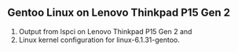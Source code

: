 ## Gentoo Linux on Lenovo Thinkpad P15 Gen 2

1. Output from lspci on Lenovo Thinkpad P15 Gen 2 and
1. Linux kernel configuration for linux-6.1.31-gentoo.


